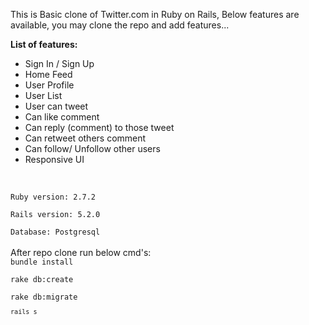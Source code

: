 This is Basic clone of Twitter.com in Ruby on Rails,
Below features are available, you may clone the repo and add features...

<b>List of features:</b>
<ul>
<li>Sign In / Sign Up</li>
<li>Home Feed</li>
<li>User Profile</li>
<li>User List</li>
<li>User can tweet</li>
<li>Can like comment</li>
<li>Can reply (comment) to those tweet</li>
<li>Can retweet others comment</li>
<li>Can follow/ Unfollow other users</li>
<li>Responsive UI</li>
</ul>
<br>
<code>
Ruby version: 2.7.2
</code>
<code>
Rails version: 5.2.0
</code>
<code>
Database: Postgresql
</code>
<br>
After repo clone run below cmd's:
<code>
bundle install
</code>
<code>
rake db:create
</code>
<code>
rake db:migrate
<code>
rails s
</code>
